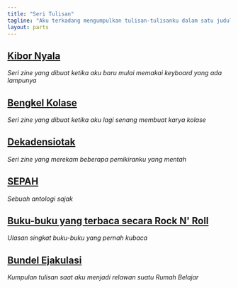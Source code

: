 ```yaml
---
title: "Seri Tulisan"
tagline: "Aku terkadang mengumpulkan tulisan-tulisanku dalam satu judul. Bisa dalam zine (e-zine), bundel, atau buku (e-book)."
layout: parts
---
```


## [Kibor Nyala](https://contoh.com)
_Seri zine yang dibuat ketika aku baru mulai memakai keyboard yang ada lampunya_

## [Bengkel Kolase](https://contoh.com)
_Seri zine yang dibuat ketika aku lagi senang membuat karya kolase_

## [Dekadensiotak](https://contoh.com)
_Seri zine yang merekam beberapa pemikiranku yang mentah_

## [SEPAH](https://contoh.com)
_Sebuah antologi sajak_

## [Buku-buku yang terbaca secara Rock N' Roll](https://contoh.com)
_Ulasan singkat buku-buku yang pernah kubaca_

## [Bundel Ejakulasi](https://contoh.com)
_Kumpulan tulisan saat aku menjadi relawan suatu Rumah Belajar_

